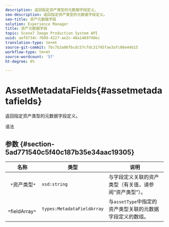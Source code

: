 ```yaml
---
description: 返回指定资产类型的元数据字段定义。
seo-description: 返回指定资产类型的元数据字段定义。
seo-title: 资产元数据字段
solution: Experience Manager
title: 资产元数据字段
topic: Scene7 Image Production System API
uuid: aefb734c-7609-4227-ae2c-48a1469740ec
translation-type: tm+mt
source-git-commit: 7bc7b3a86fbcdc57cfdc31745fae3afc06e44b15
workflow-type: tm+mt
source-wordcount: '57'
ht-degree: 8%

---
```



# AssetMetadataFields{#assetmetadatafields}

返回指定资产类型的元数据字段定义。

语法

## 参数 {#section-5ad771540c5f40c187b35e34aac19305}

| 名称 | 类型 | 说明 |
|---|---|---|
| ` *`资产类型`*` | `xsd:string` | 与字段定义关联的资产类型（有关值，请参阅“资产类型”）。 |
| ` *`fieldArray`*` | `types:MetadataFieldArray` | 与`assetType`中指定的资产类型关联的元数据字段定义的数组。 |

